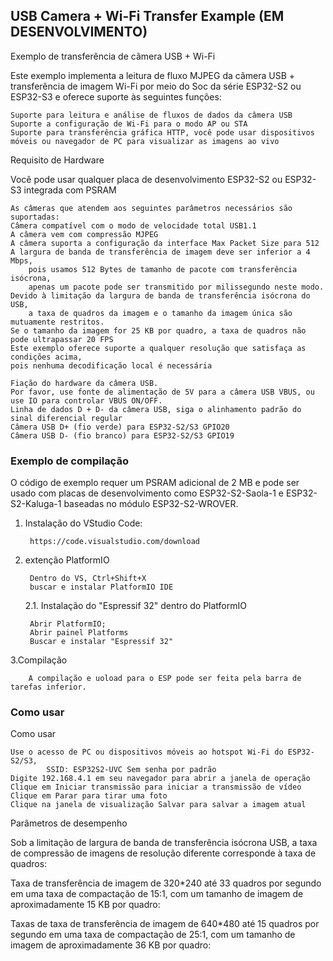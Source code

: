 ## USB Camera + Wi-Fi Transfer Example (EM DESENVOLVIMENTO)

Exemplo de transferência de câmera USB + Wi-Fi

Este exemplo implementa a leitura de fluxo MJPEG da câmera USB + transferência de imagem Wi-Fi por meio do Soc da série ESP32-S2 ou ESP32-S3 e oferece suporte às seguintes funções:

    Suporte para leitura e análise de fluxos de dados da câmera USB
    Suporte a configuração de Wi-Fi para o modo AP ou STA
    Suporte para transferência gráfica HTTP, você pode usar dispositivos móveis ou navegador de PC para visualizar as imagens ao vivo

Requisito de Hardware

Você pode usar qualquer placa de desenvolvimento ESP32-S2 ou ESP32-S3 integrada com PSRAM

    As câmeras que atendem aos seguintes parâmetros necessários são suportadas:
    Câmera compatível com o modo de velocidade total USB1.1
    A câmera vem com compressão MJPEG
    A câmera suporta a configuração da interface Max Packet Size para 512
    A largura de banda de transferência de imagem deve ser inferior a 4 Mbps, 
        pois usamos 512 Bytes de tamanho de pacote com transferência isócrona, 
        apenas um pacote pode ser transmitido por milissegundo neste modo.
    Devido à limitação da largura de banda de transferência isócrona do USB, 
        a taxa de quadros da imagem e o tamanho da imagem única são mutuamente restritos.
    Se o tamanho da imagem for 25 KB por quadro, a taxa de quadros não pode ultrapassar 20 FPS
    Este exemplo oferece suporte a qualquer resolução que satisfaça as condições acima, 
    pois nenhuma decodificação local é necessária

    Fiação do hardware da câmera USB.
    Por favor, use fonte de alimentação de 5V para a câmera USB VBUS, ou use IO para controlar VBUS ON/OFF.
    Linha de dados D + D- da câmera USB, siga o alinhamento padrão do sinal diferencial regular
    Câmera USB D+ (fio verde) para ESP32-S2/S3 GPIO20
    Câmera USB D- (fio branco) para ESP32-S2/S3 GPIO19

### Exemplo de compilação

O código de exemplo requer um PSRAM adicional de 2 MB e pode ser usado com placas de desenvolvimento como 
ESP32-S2-Saola-1 e ESP32-S2-Kaluga-1 baseadas no módulo ESP32-S2-WROVER.

1. Instalação do VStudio Code: 

        https://code.visualstudio.com/download
    
2. extenção PlatformIO

        Dentro do VS, Ctrl+Shift+X
        buscar e instalar PlatformIO IDE

    2.1. Instalação do "Espressif 32" dentro do PlatformIO

        Abrir PlatformIO;
        Abrir painel Platforms
        Buscar e instalar "Espressif 32"
    
 3.Compilação
 
        A compilação e uoload para o ESP pode ser feita pela barra de tarefas inferior.

### Como usar

Como usar

    Use o acesso de PC ou dispositivos móveis ao hotspot Wi-Fi do ESP32-S2/S3, 
            SSID: ESP32S2-UVC Sem senha por padrão
    Digite 192.168.4.1 em seu navegador para abrir a janela de operação
    Clique em Iniciar transmissão para iniciar a transmissão de vídeo
    Clique em Parar para tirar uma foto
    Clique na janela de visualização Salvar para salvar a imagem atual

Parâmetros de desempenho

Sob a limitação de largura de banda de transferência isócrona USB, 
a taxa de compressão de imagens de resolução diferente corresponde à taxa de quadros:

Taxa de transferência de imagem de 320*240 até 33 quadros por segundo em uma taxa de compactação de 15:1, 
com um tamanho de imagem de aproximadamente 15 KB por quadro:

Taxas de taxa de transferência de imagem de 640*480 até 15 quadros por segundo em uma taxa de compactação de 25:1, 
com um tamanho de imagem de aproximadamente 36 KB por quadro: 
